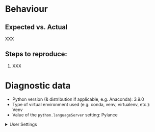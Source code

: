 <!-- Please fill in all XXX markers -->
# Behaviour
## Expected vs. Actual

XXX

## Steps to reproduce:

1. XXX

<!--
**After** creating the issue on GitHub, you can add screenshots and GIFs of what is happening. Consider tools like https://www.cockos.com/licecap/, https://github.com/phw/peek or https://www.screentogif.com/ for GIF creation.
-->

<!-- **NOTE**: Everything below is auto-generated; no editing required. -->
# Diagnostic data

-   Python version (& distribution if applicable, e.g. Anaconda): 3.9.0
-   Type of virtual environment used (e.g. conda, venv, virtualenv, etc.): Venv
-   Value of the `python.languageServer` setting: Pylance

<details>

<summary>User Settings</summary>

<p>

```

experiments
• enabled: true
• optInto: []
• optOutFrom: []

venvPath: "<placeholder>"

```

</p>
</details>
